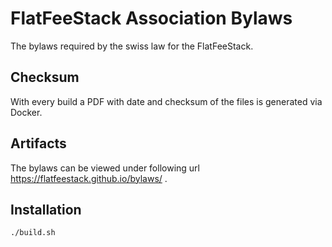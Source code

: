 # FlatFeeStack Association Bylaws
The bylaws required by the swiss law for the FlatFeeStack.

## Checksum

With every build a PDF with date and checksum of the files is generated via Docker.

## Artifacts
The bylaws can be viewed under following url https://flatfeestack.github.io/bylaws/ .

## Installation

```shell
./build.sh
```
